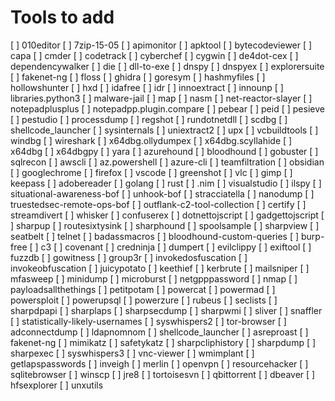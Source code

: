 # Tools to add

[ ] 010editor
[ ] 7zip-15-05
[ ] apimonitor
[ ] apktool
[ ] bytecodeviewer
[ ] capa
[ ] cmder
[ ] codetrack
[ ] cyberchef
[ ] cygwin
[ ] de4dot-cex
[ ] dependencywalker
[ ] die
[ ] dll-to-exe
[ ] dnspy
[ ] dnspyex
[ ] explorersuite
[ ] fakenet-ng
[ ] floss
[ ] ghidra
[ ] goresym
[ ] hashmyfiles
[ ] hollowshunter
[ ] hxd
[ ] idafree
[ ] idr
[ ] innoextract
[ ] innounp
[ ] libraries.python3
[ ] malware-jail
[ ] map
[ ] nasm
[ ] net-reactor-slayer
[ ] notepadplusplus
[ ] notepadpp.plugin.compare
[ ] pebear
[ ] peid
[ ] pesieve
[ ] pestudio
[ ] processdump
[ ] regshot
[ ] rundotnetdll
[ ] scdbg
[ ] shellcode_launcher
[ ] sysinternals
[ ] uniextract2
[ ] upx
[ ] vcbuildtools
[ ] windbg
[ ] wireshark
[ ] x64dbg.ollydumpex
[ ] x64dbg.scyllahide
[ ] x64dbg
[ ] x64dbgpy
[ ] yara
[ ] azurehound
[ ] bloodhound
[ ] gobuster
[ ] sqlrecon
[ ] awscli
[ ] az.powershell
[ ] azure-cli
[ ] teamfiltration
[ ] obsidian
[ ] googlechrome
[ ] firefox
[ ] vscode
[ ] greenshot
[ ] vlc
[ ] gimp
[ ] keepass
[ ] adobereader
[ ] golang
[ ] rust
[ ] .nim
[ ] visualstudio
[ ] ilspy
[ ] situational-awareness-bof
[ ] unhook-bof
[ ] stracciatella
[ ] nanodump
[ ] truestedsec-remote-ops-bof
[ ] outflank-c2-tool-collection
[ ] certify
[ ] streamdivert
[ ] whisker
[ ] confuserex
[ ] dotnettojscript
[ ] gadgettojscript
[ ] sharpup
[ ] routesixtysink
[ ] sharphound
[ ] spoolsample
[ ] sharpview
[ ] seatbelt
[ ] telnet
[ ] badassmacros
[ ] bloodhound-custom-queries
[ ] burp-free
[ ] c3
[ ] covenant
[ ] credninja
[ ] dumpert
[ ] evilclippy
[ ] exiftool
[ ] fuzzdb
[ ] gowitness
[ ] group3r
[ ] invokedosfuscation
[ ] invokeobfuscation
[ ] juicypotato
[ ] keethief
[ ] kerbrute
[ ] mailsniper
[ ] mfasweep
[ ] minidump
[ ] microburst
[ ] netgpppassword
[ ] nmap
[ ] payloadsallthethings
[ ] petitpotam
[ ] powercat
[ ] powermad
[ ] powersploit
[ ] powerupsql
[ ] powerzure
[ ] rubeus
[ ] seclists
[ ] sharpdpapi
[ ] sharplaps
[ ] sharpsecdump
[ ] sharpwmi
[ ] sliver
[ ] snaffler
[ ] statistically-likely-usernames
[ ] syswhispers2
[ ] tor-browser
[ ] adconnectdump
[ ] ldapnomnom
[ ] shellcode_launcher
[ ] asreproast
[ ] fakenet-ng
[ ] mimikatz
[ ] safetykatz
[ ] sharpcliphistory
[ ] sharpdump
[ ] sharpexec
[ ] syswhispers3
[ ] vnc-viewer
[ ] wmimplant
[ ] getlapspasswords
[ ] inveigh
[ ] merlin
[ ] openvpn
[ ] resourcehacker
[ ] sqlitebrowser
[ ] winscp
[ ] jre8
[ ] tortoisesvn
[ ] qbittorrent
[ ] dbeaver
[ ] hfsexplorer
[ ] unxutils
